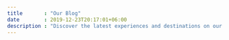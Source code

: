 ```yaml
---
title       : "Our Blog"
date        : 2019-12-23T20:17:01+06:00
description : "Discover the latest experiences and destinations on our journey with keyo tours and travellers."
---
```


